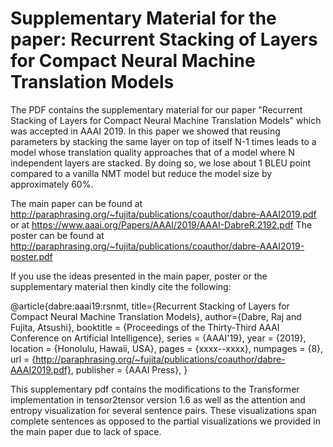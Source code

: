 # Supplementary Material for the paper: Recurrent Stacking of Layers for Compact Neural Machine Translation Models

The PDF contains the supplementary material for our paper "Recurrent Stacking of Layers for Compact Neural Machine Translation Models" which was accepted in AAAI 2019. In this paper we showed that reusing parameters by stacking the same layer on top of itself N-1 times leads to a model whose translation quality approaches that of a model where N independent layers are stacked. By doing so, we lose about 1 BLEU point compared to a vanilla NMT model but reduce the model size by approximately 60%.

The main paper can be found at http://paraphrasing.org/~fujita/publications/coauthor/dabre-AAAI2019.pdf or at https://www.aaai.org/Papers/AAAI/2019/AAAI-DabreR.2192.pdf
The poster can be found at http://paraphrasing.org/~fujita/publications/coauthor/dabre-AAAI2019-poster.pdf

If you use the ideas presented in the main paper, poster or the supplementary material then kindly cite the following:

@article{dabre:aaai19:rsnmt,
    title={Recurrent Stacking of Layers for Compact Neural Machine Translation Models},
    author={Dabre, Raj and Fujita, Atsushi},
    booktitle = {Proceedings of the Thirty-Third AAAI Conference on Artificial Intelligence},
    series = {AAAI'19},
    year = {2019},
    location = {Honolulu, Hawaii, USA},
    pages = {xxxx--xxxx},
    numpages = {8},
    url = {http://paraphrasing.org/~fujita/publications/coauthor/dabre-AAAI2019.pdf},
    publisher = {AAAI Press},
}

This supplementary pdf contains the modifications to the Transformer implementation in tensor2tensor version 1.6 as well as the attention and entropy visualization for several sentence pairs. These visualizations span complete sentences as opposed to the partial visualizations we provided in the main paper due to lack of space.
